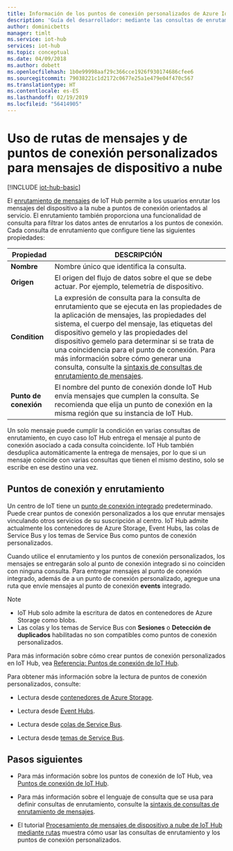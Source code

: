 ```yaml
---
title: Información de los puntos de conexión personalizados de Azure IoT Hub | Microsoft Docs
description: 'Guía del desarrollador: mediante las consultas de enrutamiento para enrutar los mensajes del dispositivo a la nube a puntos de conexión personalizados.'
author: dominicbetts
manager: timlt
ms.service: iot-hub
services: iot-hub
ms.topic: conceptual
ms.date: 04/09/2018
ms.author: dobett
ms.openlocfilehash: 1b0e99998aaf29c366cce1926f930174686cfee6
ms.sourcegitcommit: 79038221c1d2172c0677e25a1e479e04f470c567
ms.translationtype: HT
ms.contentlocale: es-ES
ms.lasthandoff: 02/19/2019
ms.locfileid: "56414905"
---
```

# <a name="use-message-routes-and-custom-endpoints-for-device-to-cloud-messages"></a>Uso de rutas de mensajes y de puntos de conexión personalizados para mensajes de dispositivo a nube

[!INCLUDE [iot-hub-basic](../../includes/iot-hub-basic-partial.md)]

El [enrutamiento de mensajes](iot-hub-devguide-routing-query-syntax.md) de IoT Hub permite a los usuarios enrutar los mensajes del dispositivo a la nube a puntos de conexión orientados al servicio. El enrutamiento también proporciona una funcionalidad de consulta para filtrar los datos antes de enrutarlos a los puntos de conexión. Cada consulta de enrutamiento que configure tiene las siguientes propiedades:

| Propiedad      | DESCRIPCIÓN |
| ------------- | ----------- |
| **Nombre**      | Nombre único que identifica la consulta. |
| **Origen**    | El origen del flujo de datos sobre el que se debe actuar. Por ejemplo, telemetría de dispositivo. |
| **Condition** | La expresión de consulta para la consulta de enrutamiento que se ejecuta en las propiedades de la aplicación de mensajes, las propiedades del sistema, el cuerpo del mensaje, las etiquetas del dispositivo gemelo y las propiedades del dispositivo gemelo para determinar si se trata de una coincidencia para el punto de conexión. Para más información sobre cómo generar una consulta, consulte la [sintaxis de consultas de enrutamiento de mensajes](iot-hub-devguide-routing-query-syntax.md). |
| **Punto de conexión**  | El nombre del punto de conexión donde IoT Hub envía mensajes que cumplen la consulta. Se recomienda que elija un punto de conexión en la misma región que su instancia de IoT Hub. |

Un solo mensaje puede cumplir la condición en varias consultas de enrutamiento, en cuyo caso IoT Hub entrega el mensaje al punto de conexión asociado a cada consulta coincidente. IoT Hub también desduplica automáticamente la entrega de mensajes, por lo que si un mensaje coincide con varias consultas que tienen el mismo destino, solo se escribe en ese destino una vez.

## <a name="endpoints-and-routing"></a>Puntos de conexión y enrutamiento

Un centro de IoT tiene un [punto de conexión integrado](iot-hub-devguide-messages-read-builtin.md) predeterminado. Puede crear puntos de conexión personalizados a los que enrutar mensajes vinculando otros servicios de su suscripción al centro. IoT Hub admite actualmente los contenedores de Azure Storage, Event Hubs, las colas de Service Bus y los temas de Service Bus como puntos de conexión personalizados.

Cuando utilice el enrutamiento y los puntos de conexión personalizados, los mensajes se entregarán solo al punto de conexión integrado si no coinciden con ninguna consulta. Para entregar mensajes al punto de conexión integrado, además de a un punto de conexión personalizado, agregue una ruta que envíe mensajes al punto de conexión **events** integrado.

> [!NOTE]
> * IoT Hub solo admite la escritura de datos en contenedores de Azure Storage como blobs.
> * Las colas y los temas de Service Bus con **Sesiones** o **Detección de duplicados** habilitadas no son compatibles como puntos de conexión personalizados.

Para más información sobre cómo crear puntos de conexión personalizados en IoT Hub, vea [Referencia: Puntos de conexión de IoT Hub](iot-hub-devguide-endpoints.md).

Para obtener más información sobre la lectura de puntos de conexión personalizados, consulte:

* Lectura desde [contenedores de Azure Storage](../storage/blobs/storage-blobs-introduction.md).

* Lectura desde [Event Hubs](../event-hubs/event-hubs-csharp-ephcs-getstarted.md).

* Lectura desde [colas de Service Bus](../service-bus-messaging/service-bus-dotnet-get-started-with-queues.md).

* Lectura desde [temas de Service Bus](../service-bus-messaging/service-bus-dotnet-how-to-use-topics-subscriptions.md).

## <a name="next-steps"></a>Pasos siguientes

* Para más información sobre los puntos de conexión de IoT Hub, vea [Puntos de conexión de IoT Hub](iot-hub-devguide-endpoints.md).

* Para más información sobre el lenguaje de consulta que se usa para definir consultas de enrutamiento, consulte la [sintaxis de consultas de enrutamiento de mensajes](iot-hub-devguide-routing-query-syntax.md).

* El tutorial [Procesamiento de mensajes de dispositivo a nube de IoT Hub mediante rutas](tutorial-routing.md) muestra cómo usar las consultas de enrutamiento y los puntos de conexión personalizados.